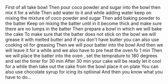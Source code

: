 First of all take bowl
Then pour coco powder and sugar into the bowl then mix it for a while
Then add water to it and while adding water keep on mixing the mixture of coco powder and sugar 
Then add baking powder to the batter
Keep on mixing the batter until in it become thick and make sure there are no lumps in the batter
Then prepare a bowl in which we will bake the cake 
To make sure that the batter does not stick on the bowl we will grease it with melted butter and if you don't have butter you can also use cooking oil for greasing
Then we will pour batter into the bowl
And then we will leave it for a while and we also have to pre heat the oven fo 1 min
Then we will place the batter into the oven , set the temprature to 180 degrees and set the timer for 30 min
After 30 min your cake will be ready let it cool for a while then take out the cake from the bowl place it on plate
 You can also use chocolate syrup for icing its optional
 And then you know what you have to do...
